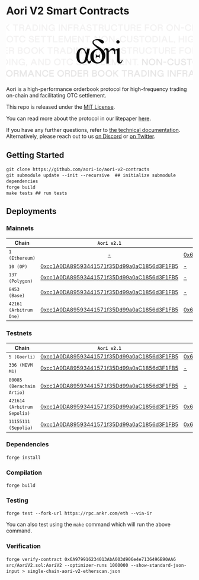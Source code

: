 # Aori V2 Smart Contracts

![.](assets/aori.svg)

Aori is a high-performance orderbook protocol for high-frequency trading on-chain and facilitating OTC settlement.

This repo is released under the [MIT License](LICENSE).

You can read more about the protocol in our litepaper [here](https://aori-io.notion.site/Aori-A-Litepaper-62f809b5c25c4798ad2c1d48d883e7bd?pvs=4).


If you have any further questions, refer to [the technical documentation](https://www.aori.io/developers). Alternatively, please reach out to us [on Discord](https://discord.gg/K37wkh2ZfR) or [on Twitter](https://twitter.com/aori_io).

## Getting Started

```
git clone https://github.com/aori-io/aori-v2-contracts
git submodule update --init --recursive  ## initialize submodule dependencies
forge build
make tests ## run tests
```

## Deployments

### Mainnets

| Chain | `Aori v2.1` | `Aori v2.0` |
| --- | :---: | --- |
| `1 (Ethereum)` | [-]() | [0x6A979916234013AbA003d906e4e7136496B90AA6](https://etherscan.io/address/0x6A979916234013AbA003d906e4e7136496B90AA6#code) | [0x6A979916234013AbA003d906e4e7136496B90AA6](https://etherscan.io/address/0x6A979916234013AbA003d906e4e7136496B90AA6#code) |
| `10 (OP) ` | [0xcc1A0DA89593441571f35Dd99a0aC1856d3F1FB5](https://optimistic.etherscan.io/address/0xcc1A0DA89593441571f35Dd99a0aC1856d3F1FB5#code) | [-](-) |
| `137 (Polygon) ` | [0xcc1A0DA89593441571f35Dd99a0aC1856d3F1FB5](https://polygonscan.com/address/0xcc1A0DA89593441571f35Dd99a0aC1856d3F1FB5#code) | [-](-) |
| `8453 (Base)` | [0xcc1A0DA89593441571f35Dd99a0aC1856d3F1FB5](https://basescan.org/address/0xcc1A0DA89593441571f35Dd99a0aC1856d3F1FB5#code) | [-]() |
| `42161 (Arbitrum One)` |  [0xcc1A0DA89593441571f35Dd99a0aC1856d3F1FB5](https://arbiscan.io/address/0xcc1A0DA89593441571f35Dd99a0aC1856d3F1FB5#code) | [0x6A979916234013AbA003d906e4e7136496B90AA6](https://arbiscan.io/address/0x6A979916234013AbA003d906e4e7136496B90AA6#code) |

### Testnets

| Chain | `Aori v2.1` | `Aori v2.0` |
| --- | :---: | --- |
| `5 (Goerli)` | [0xcc1A0DA89593441571f35Dd99a0aC1856d3F1FB5](https://goerli.etherscan.io/address/0xcc1A0DA89593441571f35Dd99a0aC1856d3F1FB5#code) | [0x6A979916234013AbA003d906e4e7136496B90AA6](https://goerli.etherscan.io/address/0x6A979916234013AbA003d906e4e7136496B90AA6#code) |
| `336 (MEVM M1)` | [0xcc1A0DA89593441571f35Dd99a0aC1856d3F1FB5]() | [-]() |
| `80085 (Berachain Artio) ` | [0xcc1A0DA89593441571f35Dd99a0aC1856d3F1FB5](https://artio.beratrail.io/address/0xcc1A0DA89593441571f35Dd99a0aC1856d3F1FB5) | [-]() |
| `421614 (Arbitrum Sepolia)` |  [0xcc1A0DA89593441571f35Dd99a0aC1856d3F1FB5](https://sepolia.arbiscan.io/address/0xcc1A0DA89593441571f35Dd99a0aC1856d3F1FB5#code) | [0x6A979916234013AbA003d906e4e7136496B90AA6](https://sepolia.arbiscan.io/address/0x6A979916234013AbA003d906e4e7136496B90AA6#code) |
| `11155111 (Sepolia)` |  [0xcc1A0DA89593441571f35Dd99a0aC1856d3F1FB5](https://sepolia.etherscan.io/address/0xcc1A0DA89593441571f35Dd99a0aC1856d3F1FB5#code) | [0x6A979916234013AbA003d906e4e7136496B90AA6](https://sepolia.etherscan.io/address/0x6A979916234013AbA003d906e4e7136496B90AA6#code) |



### Dependencies

```
forge install
```

### Compilation

```
forge build
```

### Testing

```
forge test --fork-url https://rpc.ankr.com/eth --via-ir
```

You can also test using the `make` command which will run the above command.

### Verification

```
forge verify-contract 0x6A979916234013AbA003d906e4e7136496B90AA6 src/AoriV2.sol:AoriV2 --optimizer-runs 1000000 --show-standard-json-input > single-chain-aori-v2-etherscan.json
```